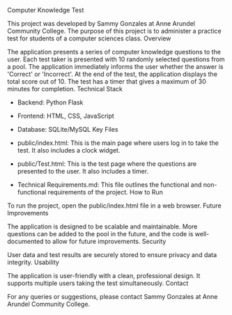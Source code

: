 Computer Knowledge Test

This project was developed by Sammy Gonzales at Anne Arundel Community College. The purpose of this project is to administer a practice test for students of a computer sciences class.
Overview

The application presents a series of computer knowledge questions to the user. Each test taker is presented with 10 randomly selected questions from a pool. The application immediately informs the user whether the answer is 'Correct' or 'Incorrect'. At the end of the test, the application displays the total score out of 10. The test has a timer that gives a maximum of 30 minutes for completion.
Technical Stack

- Backend: Python Flask
- Frontend: HTML, CSS, JavaScript
- Database: SQLite/MySQL
Key Files

- public/index.html: This is the main page where users log in to take the test. It also includes a clock widget.
- public/Test.html: This is the test page where the questions are presented to the user. It also includes a timer.
- Technical Requirements.md: This file outlines the functional and non-functional requirements of the project.
How to Run

To run the project, open the public/index.html file in a web browser.
Future Improvements

The application is designed to be scalable and maintainable. More questions can be added to the pool in the future, and the code is well-documented to allow for future improvements.
Security

User data and test results are securely stored to ensure privacy and data integrity.
Usability

The application is user-friendly with a clean, professional design. It supports multiple users taking the test simultaneously.
Contact

For any queries or suggestions, please contact Sammy Gonzales at Anne Arundel Community College.